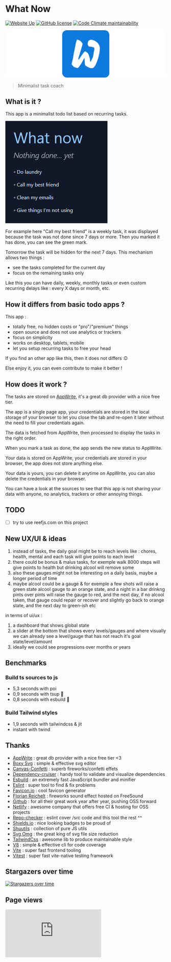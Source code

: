 # What Now

[![Website Up](https://img.shields.io/website/https/what-now.netlify.app.svg)](https://what-now.netlify.app)
[![GitHub license](https://img.shields.io/github/license/shuunen/what-now.svg?color=informational)](https://github.com/Shuunen/what-now/blob/master/LICENSE)
[![Code Climate maintainability](https://img.shields.io/codeclimate/maintainability/Shuunen/what-now?style=flat)](https://codeclimate.com/github/Shuunen/what-now)

![logo](docs/logo-double.svg)

> Minimalist task coach

## What is it ?

This app is a minimalist todo list based on recurring tasks.

![demo](docs/demo.gif)

For example here "Call my best friend" is a weekly task, it was displayed because the task was not done since 7 days or more. Then you marked it has done, you can see the green mark.

Tomorrow the task will be hidden for the next 7 days. This mechanism allows two things :

- see the tasks completed for the current day
- focus on the remaining tasks only

Like this you can have daily, weekly, monthly tasks or even custom recurring delays like : every X days or month, etc.

## How it differs from basic todo apps ?

This app :

- totally free, no hidden costs or "pro"/"premium" things
- open source and does not use analytics or trackers
- focus on simplicity
- works on desktop, tablets, mobile
- let you setup recurring tasks to free your head

If you find an other app like this, then it does not differs :D

Else enjoy it, you can even contribute to make it better !

## How does it work ?

The tasks are stored on [AppWrite](appwrite.io), it's a great db provider with a nice free tier.

The app is a single page app, your credentials are stored in the local storage of your browser to let you close the tab and re-open it later without the need to fill your credentials again.

The data is fetched from AppWrite, then processed to display the tasks in the right order.

When you mark a task as done, the app sends the new status to AppWrite.

Your data is stored on AppWrite, your credentials are stored in your browser, the app does not store anything else.

Your data is yours, you can delete it anytime on AppWrite, you can also delete the credentials in your browser.

You can have a look at the sources to see that this app is not sharing your data with anyone, no analytics, trackers or other annoying things.

## TODO

- [ ] try to use reefjs.com on this project

## New UX/UI & ideas

1. instead of tasks, the daily goal might be to reach levels like : chores, health, mental and each task will give points to each level
2. there could be bonus & malus tasks, for exemple walk 8000 steps will give points to health but drinking alcool will remove some
3. also these gauges might not be interesting on a daily basis, maybe a longer period of time
4. maybe alcool could be a gauge & for exemple a few shots will raise a green state alcool gauge to an orange state, and a night in a bar drinkng pints over pints will raise the gauge to red, and the next day, if no alcool taken, that gauge could repair or recover and slightly go back to orange state, and the next day to green-ish etc

in terms of ui/ux :

1. a dashboard that shows global state
2. a slider at the bottom that shows every levels/gauges and where visually we can already see a level/gauge that has not reach it's goal state/level/amount
3. ideally we could see progressions over months or years
  
## Benchmarks

### Build ts sources to js

- 5,3 seconds with poi
- 0,9 seconds with tsup :tada:
- 0,8 seconds with esbuild :tada:

### Build Tailwind styles

- 1,9 seconds with tailwindcss & jit
- instant with twind

## Thanks

- [AppWrite](https://appwrite.io) : great db provider with a nice free tier <3
- [Boxy Svg](https://boxy-svg.com) : simple & effective svg editor
- [Canvas-Confetti](https://github.com/catdad/canvas-confetti) : superb fireworks/confetti effets
- [Dependency-cruiser](https://github.com/sverweij/dependency-cruiser) : handy tool to validate and visualize dependencies
- [Esbuild](https://github.com/evanw/esbuild) : an extremely fast JavaScript bundler and minifier
- [Eslint](https://eslint.org) : super tool to find & fix problems
- [Favicon.io](https://favicon.io) : cool favicon generator
- [Florian Reichelt](https://freesound.org/people/florianreichelt/sounds/459973/) : fireworks sound effect hosted on FreeSound
- [Github](https://github.com) : for all their great work year after year, pushing OSS forward
- [Netlify](https://netlify.com) : awesome company that offers free CI & hosting for OSS projects
- [Repo-checker](https://github.com/Shuunen/repo-checker) : eslint cover /src code and this tool the rest ^^
- [Shields.io](https://shields.io) : nice looking badges to be proud of
- [Shuutils](https://github.com/Shuunen/shuutils) : collection of pure JS utils
- [Svg Omg](https://jakearchibald.github.io/svgomg/) : the great king of svg file size reduction
- [TailwindCss](https://tailwindcss.com) : awesome lib to produce maintainable style
- [V8](https://github.com/demurgos/v8-coverage) : simple & effective cli for code coverage
- [Vite](https://github.com/vitejs/vite) : super fast frontend tooling
- [Vitest](https://github.com/vitest-dev/vitest) : super fast vite-native testing framework

## Stargazers over time

[![Stargazers over time](https://starchart.cc/Shuunen/what-now.svg?variant=adaptive)](https://starchart.cc/Shuunen/what-now)

## Page views

[![Free Website Counter](https://www.websitecounterfree.com/c.php?d=9&id=64400&s=12)](https://www.websitecounterfree.com)
